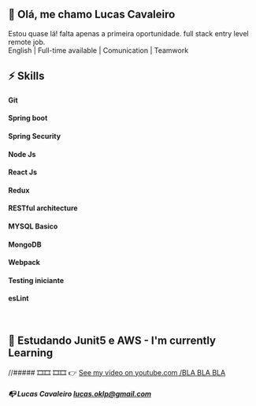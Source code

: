 
## 👋 Olá,  me chamo Lucas Cavaleiro
  Estou quase lá! falta apenas a primeira oportunidade.
  full stack entry level  remote job.<br />
 English | Full-time available | Comunication | Teamwork <br />
 
 
 
##  ⚡ Skills 
#### Git
#### Spring boot
#### Spring Security
#### Node Js 
#### React Js
#### Redux
#### RESTful architecture
#### MYSQL Basico
#### MongoDB
#### Webpack  
#### Testing iniciante
#### esLint

 <br>

##  🌱 Estudando Junit5 e AWS  - I'm currently Learning

        
       
//##### 🎞️🎞️  🎞️🎞️  👉 <a href="https://www.youtube.com/watch?v=e_UX89TAR1Y&t=51s" target="_blank">See my video on youtube.com /BLA BLA BLA</a>
##### 📭  Lucas Cavaleiro lucas.oklp@gmail.com

